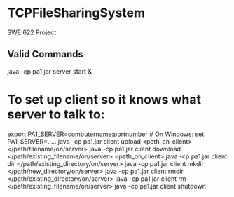 # TCPFileSharingSystem
SWE 622 Project

## Valid Commands

java -cp pa1.jar server start <portnumber> &
# To set up client so it knows what server to talk to:
export PA1_SERVER=<computername:portnumber> # On Windows: set PA1_SERVER=…..
java -cp pa1.jar client upload <path_on_client> </path/filename/on/server>
java -cp pa1.jar client download </path/existing_filename/on/server> <path_on_client>
java -cp pa1.jar client dir </path/existing_directory/on/server>
java -cp pa1.jar client mkdir </path/new_directory/on/server>
java -cp pa1.jar client rmdir </path/existing_directory/on/server>
java -cp pa1.jar client rm </path/existing_filename/on/server>
java -cp pa1.jar client shutdown

